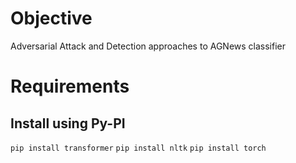# Objective

Adversarial Attack and Detection approaches to AGNews classifier

# Requirements

## Install using Py-PI

`pip install transformer` 
`pip install nltk`
`pip install torch`
